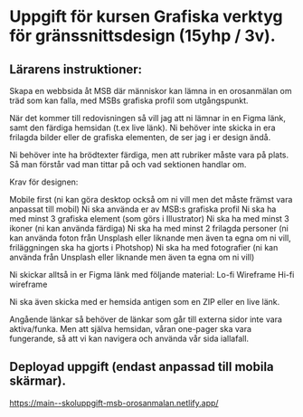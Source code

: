 # Uppgift för kursen Grafiska verktyg för gränssnittsdesign (15yhp / 3v).
## Lärarens instruktioner:

Skapa en webbsida åt MSB där människor kan lämna in en orosanmälan om träd som kan falla, med MSBs grafiska profil som utgångspunkt. 


När det kommer till redovisningen så vill jag att ni lämnar in en Figma länk, samt den färdiga hemsidan (t.ex live länk). Ni behöver inte skicka in era frilagda bilder eller de grafiska elementen, de ser jag i er design ändå.
 
Ni behöver inte ha brödtexter färdiga, men att rubriker måste vara på plats. Så man förstår vad man tittar på och vad sektionen handlar om.

 

Krav för designen:

Mobile first (ni kan göra desktop också om ni vill men det måste främst vara anpassat till mobil)
Ni ska använda er av MSB:s grafiska profil
Ni ska ha med minst 3 grafiska element (som görs i Illustrator)
Ni ska ha med minst 3 ikoner (ni kan använda färdiga)
Ni ska ha med minst 2 frilagda personer (ni kan använda foton från Unsplash eller liknande men även ta egna om ni vill, friläggningen ska ha gjorts i Photshop)
Ni ska ha med fotografier (ni kan använda från Unsplash eller liknande men även ta egna om ni vill)

Ni skickar alltså in er Figma länk med följande material:
Lo-fi
Wireframe
Hi-fi wireframe

Ni ska även skicka med er hemsida antigen som en ZIP eller en live länk.

Angående länkar så behöver de länkar som går till externa sidor inte vara aktiva/funka. Men att själva hemsidan, våran one-pager ska vara fungerande, så att vi kan navigera och använda vår sida iallafall.

## Deployad uppgift (endast anpassad till mobila skärmar).
https://main--skoluppgift-msb-orosanmalan.netlify.app/
